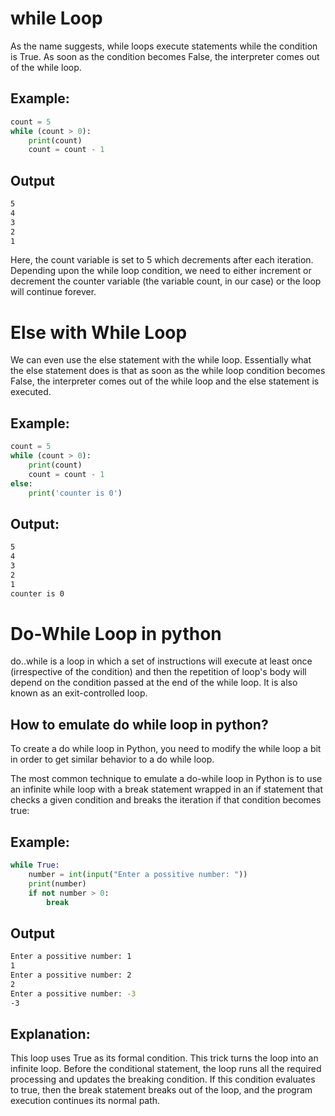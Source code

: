 # while Loop
As the name suggests, while loops execute statements while the condition is True. As soon as the condition becomes False, the interpreter comes out of the while loop.

## Example:
```python
count = 5
while (count > 0):
    print(count)
    count = count - 1
```

## Output
```bash
5
4
3
2
1
```
Here, the count variable is set to 5 which decrements after each iteration. Depending upon the while loop condition, we need to either increment or decrement the counter variable (the variable count, in our case) or the loop will continue forever.

# Else with While Loop
We can even use the else statement with the while loop. Essentially what the else statement does is that as soon as the while loop condition becomes False, the interpreter comes out of the while loop and the else statement is executed.

## Example:
```python
count = 5
while (count > 0):
    print(count)
    count = count - 1
else:
    print('counter is 0')
```
## Output:
```bash
5
4
3
2
1
counter is 0
```

# Do-While Loop in python
do..while is a loop in which a set of instructions will execute at least once (irrespective of the condition) and then the repetition of loop's body will depend on the condition passed at the end of the while loop. It is also known as an exit-controlled loop.

## How to emulate do while loop in python?
To create a do while loop in Python, you need to modify the while loop a bit in order to get similar behavior to a do while loop.

The most common technique to emulate a do-while loop in Python is to use an infinite while loop with a break statement wrapped in an if statement that checks a given condition and breaks the iteration if that condition becomes true:

## Example:
```python
while True:
    number = int(input("Enter a possitive number: "))
    print(number)
    if not number > 0:
        break
```
## Output
```bash
Enter a possitive number: 1
1
Enter a possitive number: 2
2
Enter a possitive number: -3
-3
```

## Explanation:
This loop uses True as its formal condition. This trick turns the loop into an infinite loop. Before the conditional statement, the loop runs all the required processing and updates the breaking condition. If this condition evaluates to true, then the break statement breaks out of the loop, and the program execution continues its normal path.
